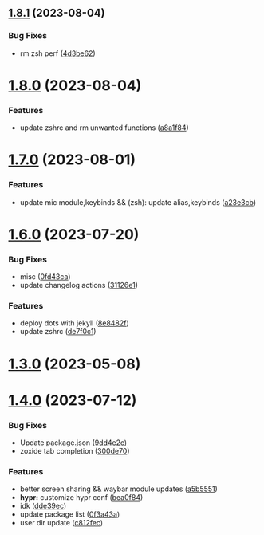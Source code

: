 ## [1.8.1](https://github.com/aayushrathor/dotfiles/compare/v1.8.0...v1.8.1) (2023-08-04)


### Bug Fixes

* rm zsh perf ([4d3be62](https://github.com/aayushrathor/dotfiles/commit/4d3be625a7650bd5b874f9de709e8921f08fb017))



# [1.8.0](https://github.com/aayushrathor/dotfiles/compare/v1.7.0...v1.8.0) (2023-08-04)


### Features

* update zshrc and rm unwanted functions ([a8a1f84](https://github.com/aayushrathor/dotfiles/commit/a8a1f84cb70134c6bd656c433ef296c59bff39a6))



# [1.7.0](https://github.com/aayushrathor/dotfiles/compare/v1.6.0...v1.7.0) (2023-08-01)


### Features

* update mic module,keybinds && (zsh): update alias,keybinds ([a23e3cb](https://github.com/aayushrathor/dotfiles/commit/a23e3cb68e47efb148091c2981b7036c8cf2442d))



# [1.6.0](https://github.com/aayushrathor/dotfiles/compare/v1.4.0...v1.6.0) (2023-07-20)


### Bug Fixes

* misc ([0fd43ca](https://github.com/aayushrathor/dotfiles/commit/0fd43cac9dfe2edce625df4a44226b7c93a9290e))
* update changelog actions ([31126e1](https://github.com/aayushrathor/dotfiles/commit/31126e170d6dfac11982bbd9dcb8898fc0880126))


### Features

* deploy dots with jekyll ([8e8482f](https://github.com/aayushrathor/dotfiles/commit/8e8482f3a96c023558e3107b535af43b5d92de2a))
* update zshrc ([de7f0c1](https://github.com/aayushrathor/dotfiles/commit/de7f0c15bb011c876d5f653cbe2308c97c44f101))



# [1.3.0](https://github.com/aayushrathor/dotfiles/compare/v1.2.0...v1.3.0) (2023-05-08)



# [1.4.0](https://github.com/aayushrathor/dotfiles/compare/v1.3.0...v1.4.0) (2023-07-12)


### Bug Fixes

* Update package.json ([9dd4e2c](https://github.com/aayushrathor/dotfiles/commit/9dd4e2cb5f035d01f6ac9bae48c94b45136b84c7))
* zoxide tab completion ([300de70](https://github.com/aayushrathor/dotfiles/commit/300de706126c11fff778390ed3b525336f6d3a92))


### Features

* better screen sharing && waybar module updates ([a5b5551](https://github.com/aayushrathor/dotfiles/commit/a5b5551bdde5161dc5b458ee658179f4beb676e2))
* **hypr:** customize hypr conf ([bea0f84](https://github.com/aayushrathor/dotfiles/commit/bea0f8440244e5bf51b577f3aca0e4f81322a48e))
* idk ([dde39ec](https://github.com/aayushrathor/dotfiles/commit/dde39ec72588c80c4cced2910fdedfc73b0a088e))
* update package list ([0f3a43a](https://github.com/aayushrathor/dotfiles/commit/0f3a43a9e62f6acf4e9da1a73e2e3ce60a056d23))
* user dir update ([c812fec](https://github.com/aayushrathor/dotfiles/commit/c812fec4d23406a0ba16609a6ed5c2c1131ea6ad))



